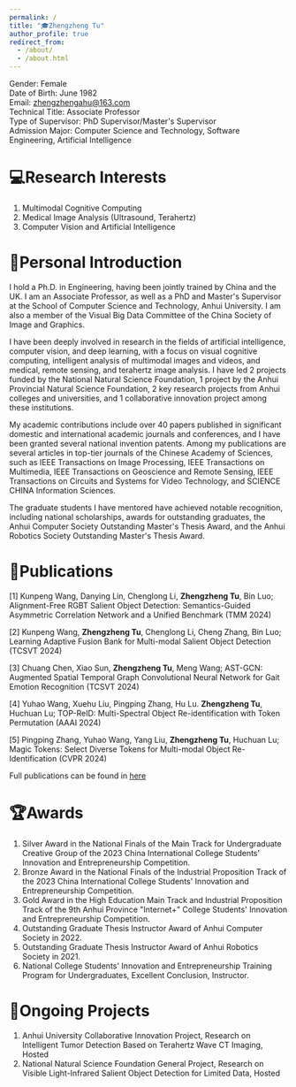 ```yaml
---
permalink: /
title: "🎓Zhengzheng Tu"
author_profile: true
redirect_from:
  - /about/
  - /about.html
---
```


Gender: Female<br>
Date of Birth: June 1982<br>
Email: zhengzhengahu@163.com<br>
Technical Title: Associate Professor<br>
Type of Supervisor: PhD Supervisor/Master's Supervisor<br>
Admission Major: Computer Science and Technology, Software Engineering, Artificial Intelligence

# 💻Research Interests

1. Multimodal Cognitive Computing
2. Medical Image Analysis (Ultrasound, Terahertz)
3. Computer Vision and Artificial Intelligence

# 📣Personal Introduction

<span>I hold a Ph.D. in Engineering, having been jointly trained by China and the UK. I am an Associate Professor, as well as a PhD and Master's Supervisor at the School of Computer Science and Technology, Anhui University. I am also a member of the Visual Big Data Committee of the China Society of Image and Graphics.</span>

<span>I have been deeply involved in research in the fields of artificial intelligence, computer vision, and deep learning, with a focus on visual cognitive computing, intelligent analysis of multimodal images and videos, and medical, remote sensing, and terahertz image analysis. I have led 2 projects funded by the National Natural Science Foundation, 1 project by the Anhui Provincial Natural Science Foundation, 2 key research projects from Anhui colleges and universities, and 1 collaborative innovation project among these institutions.</span>

<span>My academic contributions include over 40 papers published in significant domestic and international academic journals and conferences, and I have been granted several national invention patents. Among my publications are several articles in top-tier journals of the Chinese Academy of Sciences, such as IEEE Transactions on Image Processing, IEEE Transactions on Multimedia, IEEE Transactions on Geoscience and Remote Sensing, IEEE Transactions on Circuits and Systems for Video Technology, and SCIENCE CHINA Information Sciences.</span>

<span>The graduate students I have mentored have achieved notable recognition, including national scholarships, awards for outstanding graduates, the Anhui Computer Society Outstanding Master's Thesis Award, and the Anhui Robotics Society Outstanding Master's Thesis Award.</span>

# 📝Publications

[1] Kunpeng Wang, Danying Lin, Chenglong Li, **Zhengzheng Tu**, Bin Luo; Alignment-Free RGBT Salient Object Detection: Semantics-Guided Asymmetric Correlation Network and a Unified Benchmark (TMM 2024)

[2] Kunpeng Wang, **Zhengzheng Tu**, Chenglong Li, Cheng Zhang, Bin Luo; Learning Adaptive Fusion Bank for Multi-modal Salient Object Detection (TCSVT 2024)

[3] Chuang Chen, Xiao Sun, **Zhengzheng Tu**, Meng Wang; AST-GCN: Augmented Spatial Temporal Graph Convolutional Neural Network for Gait Emotion Recognition (TCSVT 2024)

[4] Yuhao Wang, Xuehu Liu, Pingping Zhang, Hu Lu. **Zhengzheng Tu**, Huchuan Lu; TOP-ReID: Multi-Spectral Object Re-identification with Token Permutation (AAAI 2024)

[5] Pingping Zhang, Yuhao Wang, Yang Liu, **Zhengzheng Tu**, Huchuan Lu; Magic Tokens: Select Diverse Tokens for Multi-modal Object Re-Identification (CVPR 2024)

Full publications can be found in [here](https://tzz-ahu.github.io/publications/)

# 🏆Awards

1. Silver Award in the National Finals of the Main Track for Undergraduate Creative Group of the 2023 China International College Students' Innovation and Entrepreneurship Competition.
2. Bronze Award in the National Finals of the Industrial Proposition Track of the 2023 China International College Students' Innovation and Entrepreneurship Competition.
3. Gold Award in the High Education Main Track and Industrial Proposition Track of the 9th Anhui Province "Internet+" College Students' Innovation and Entrepreneurship Competition.
4. Outstanding Graduate Thesis Instructor Award of Anhui Computer Society in 2022.
5. Outstanding Graduate Thesis Instructor Award of Anhui Robotics Society in 2021.
6. National College Students' Innovation and Entrepreneurship Training Program for Undergraduates, Excellent Conclusion, Instructor.

# 📖Ongoing Projects

1. Anhui University Collaborative Innovation Project, Research on Intelligent Tumor Detection Based on Terahertz Wave CT Imaging, Hosted
2. National Natural Science Foundation General Project, Research on Visible Light-Infrared Salient Object Detection for Limited Data, Hosted
